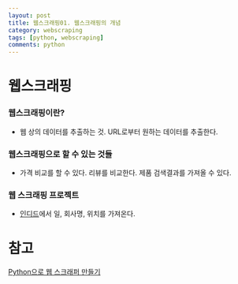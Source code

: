 ```yaml
---
layout: post
title: 웹스크래핑01. 웹스크래핑의 개념
category: webscraping
tags: [python, webscraping]
comments: python
---
```



# 웹스크래핑

### 웹스크래핑이란?

- 웹 상의 데이터를 추출하는 것. URL로부터 원하는 데이터를 추출한다.

### 웹스크래핑으로 할 수 있는 것들

- 가격 비교를 할 수 있다. 리뷰를 비교한다. 제품 검색결과를 가져올 수 있다.

### 웹 스크래핑 프로젝트

- [인디드](https://kr.indeed.com/?r=us)에서 일, 회사명, 위치를 가져온다.

# 참고

[Python으로 웹 스크래퍼 만들기](https://nomadcoders.co/python-for-beginners/lectures/118)